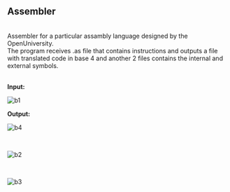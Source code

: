 <h2> Assembler </h2> <br>
Assembler for a particular assambly language designed by the OpenUniversity.<br>
The program receives .as file that contains instructions and outputs a file with translated code in base 4 and another 2 files contains the internal and external symbols.
<br><br>

<b> Input: </b> <br>

![b1](https://user-images.githubusercontent.com/107939270/174998120-8b8029f4-8877-4f9e-a034-f89c5ce7a113.JPG)

<b> Output: </b> <br>

![b4](https://user-images.githubusercontent.com/107939270/174998191-b5cd0cd6-3498-4b11-a617-280197af3745.JPG)

<br>

![b2](https://user-images.githubusercontent.com/107939270/174998249-eda8f99f-6dfd-4392-87c5-95c16ff074c1.JPG)

<br>

![b3](https://user-images.githubusercontent.com/107939270/174998317-9f36dfc5-7d9d-4d1a-8e2a-1f05f7e7a216.JPG)
